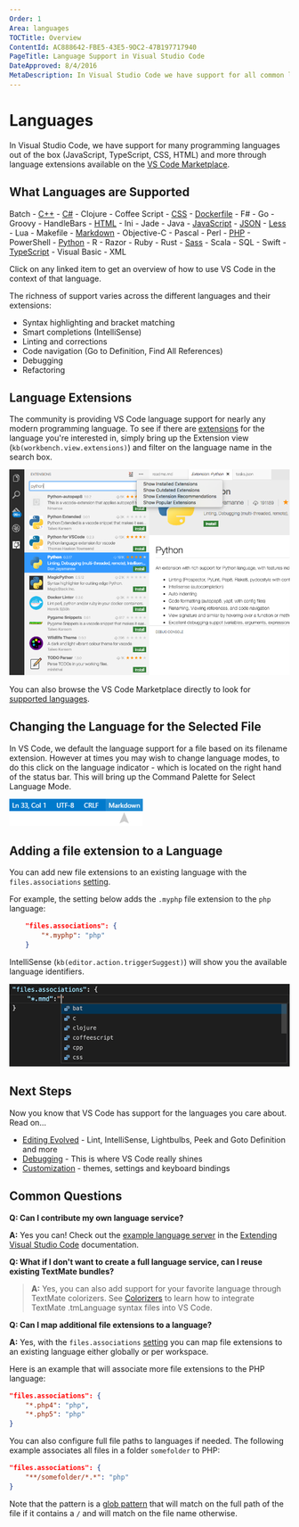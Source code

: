 ```yaml
---
Order: 1
Area: languages
TOCTitle: Overview
ContentId: AC888642-FBE5-43E5-9DC2-47B197717940
PageTitle: Language Support in Visual Studio Code
DateApproved: 8/4/2016
MetaDescription: In Visual Studio Code we have support for all common languages including smart code completion and debugging.
---
```


# Languages

In Visual Studio Code, we have support for many programming languages out of the box (JavaScript, TypeScript, CSS, HTML) and more through language extensions available on the [VS Code Marketplace](https://marketplace.visualstudio.com/vscode/Languages).

<div class="marketplace-extensions-languages"></div>

## What Languages are Supported

Batch - [C++](/docs/languages/cpp.md) - [C&#35;](/docs/languages/csharp.md) - Clojure - Coffee Script - [CSS](/docs/languages/css.md) - [Dockerfile](/docs/languages/dockerfile.md) - F# - Go - Groovy - HandleBars - [HTML](/docs/languages/html.md) - Ini - Jade - Java - [JavaScript](/docs/languages/javascript.md) - [JSON](/docs/languages/json.md) - [Less](/docs/languages/css.md) - Lua - Makefile - 
[Markdown](/docs/languages/markdown.md) - Objective-C - Pascal - Perl  - [PHP](/docs/languages/php.md) - PowerShell - [Python](/docs/languages/python.md) - R - Razor - Ruby - Rust - [Sass](/docs/languages/css.md) - Scala - SQL - Swift - [TypeScript](/docs/languages/typescript.md) - Visual Basic - XML

Click on any linked item to get an overview of how to use VS Code in the context of that language.

The richness of support varies across the different languages and their extensions:

* Syntax highlighting and bracket matching
* Smart completions (IntelliSense)
* Linting and corrections
* Code navigation (Go to Definition, Find All References)
* Debugging
* Refactoring


## Language Extensions

The community is providing VS Code language support for nearly any modern programming language.  To see if there are [extensions](/docs/editor/extension-gallery.md) for the language you're interested in, simply bring up the Extension view (`kb(workbench.view.extensions)`) and filter on the language name in the search box.

![python extensions](images/overview/extensions-python.png)

You can also browse the VS Code Marketplace directly to look for [supported languages](https://marketplace.visualstudio.com/vscode/Languages).

## Changing the Language for the Selected File

In VS Code, we default the language support for a file based on its filename extension.  However at times you may wish to change language modes, to do this click on the language indicator - which is located on the right hand of the status bar.  This will bring up the Command Palette for Select Language Mode.

![Language Selector](images/overview/languageselect.png)

## Adding a file extension to a Language

You can add new file extensions to an existing language with the `files.associations` [setting](/docs/customization/userandworkspace.md).

For example, the setting below adds the `.myphp` file extension to the `php` language:

```json
    "files.associations": {
        "*.myphp": "php"
    }
```

IntelliSense (`kb(editor.action.triggerSuggest)`) will show you the available language identifiers.

![language id IntelliSense](images/overview/language-id-intellisense.png)

## Next Steps

Now you know that VS Code has support for the languages you care about. Read on...

* [Editing Evolved](/docs/editor/editingevolved.md) - Lint, IntelliSense, Lightbulbs, Peek and Goto Definition and more
* [Debugging](/docs/editor/debugging.md) - This is where VS Code really shines
* [Customization](/docs/customization/overview.md) - themes, settings and keyboard bindings

## Common Questions

**Q: Can I contribute my own language service?**

**A:** Yes you can! Check out the [example language server](/docs/extensions/example-language-server.md) in the [Extending Visual Studio Code](/docs/extensions/overview.md) documentation.

**Q: What if I don't want to create a full language service, can I reuse existing TextMate bundles?**

>**A:** Yes, you can also add support for your favorite language through TextMate colorizers.  See [Colorizers](/docs/customization/colorizer.md) to learn how to integrate TextMate .tmLanguage syntax files into VS Code. 

**Q: Can I map additional file extensions to a language?**

**A:** Yes, with the `files.associations` [setting](/docs/customization/userandworkspace.md) you can map file extensions to an existing language either globally or per workspace.

Here is an example that will associate more file extensions to the PHP language:

```json
"files.associations": {
    "*.php4": "php",
    "*.php5": "php"
}
```

You can also configure full file paths to languages if needed. The following example associates all files in a folder `somefolder` to PHP:

```json
"files.associations": {
    "**/somefolder/*.*": "php"
}
```

Note that the pattern is a [glob pattern](https://en.wikipedia.org/wiki/Glob_%28programming%29) that will match on the full path of the file if it contains a `/` and will match on the file name otherwise.

